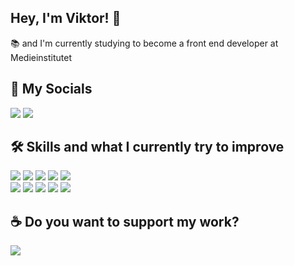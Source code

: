 ## Hey, I'm Viktor! 👋
📚 and I'm currently studying to become a front end developer at Medieinstitutet

## 💬 My Socials 
<a href="https://www.linkedin.com/in/viktor-melin-328502230/" target="_blank"><img src="https://img.shields.io/badge/-Linkedin-0a66c2?style=flat&logo=linkedin&logoColor=white" /></a>
<a href="https://discord.com/users/172035723828920320" target="_blank"><img src="https://img.shields.io/badge/-.dough%230001-5865f2?style=flat&logo=discord&logoColor=white" /></a>

## 🛠️ Skills and what I currently try to improve
[comment]: ![](https://img.shields.io/badge/-★★★-2c2d72?style=flat&logo=lua&label=Lua&logoColor=2c2d72)

![](https://img.shields.io/badge/-LUA-2c2d72?style=flat&logo=lua&logoColor=white)
![](https://img.shields.io/badge/-HTML-e34f26?style=flat&logo=html5&logoColor=white)
![](https://img.shields.io/badge/-CSS-1572b6?style=flat&logo=css3&logoColor=white)
![](https://img.shields.io/badge/-Tailwind_CSS-06b6d4?style=flat&logo=tailwindcss&logoColor=white)
![](https://img.shields.io/badge/-Javascript-f7df1e?style=flat&logo=javascript&logoColor=black)  
![](https://img.shields.io/badge/-Typescript-3178C6?style=flat&logo=typescript&logoColor=white)
![](https://img.shields.io/badge/-React-45b8d8?style=flat&logo=react&logoColor=white)
![](https://img.shields.io/badge/-Prisma-2D3748?style=flat&logo=prisma&logoColor=white)
![](https://img.shields.io/badge/-MySQL-4479A1?style=flat&logo=mysql&logoColor=white)
![](https://img.shields.io/badge/-NodeJS-339933?style=flat&logo=nodedotjs&logoColor=white)

## ☕ Do you want to support my work?
<a href="https://ko-fi.com/dough" target="_blank"><img src="https://img.shields.io/badge/-KoFi-ff5e5b?style=flat&logo=kofi&logoColor=white" /></a>
